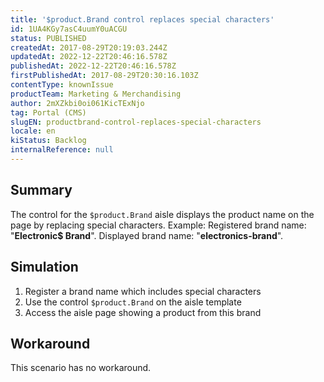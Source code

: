 ```yaml
---
title: '$product.Brand control replaces special characters'
id: 1UA4KGy7asC4uumY0uACGU
status: PUBLISHED
createdAt: 2017-08-29T20:19:03.244Z
updatedAt: 2022-12-22T20:46:16.578Z
publishedAt: 2022-12-22T20:46:16.578Z
firstPublishedAt: 2017-08-29T20:30:16.103Z
contentType: knownIssue
productTeam: Marketing & Merchandising
author: 2mXZkbi0oi061KicTExNjo
tag: Portal (CMS)
slugEN: productbrand-control-replaces-special-characters
locale: en
kiStatus: Backlog
internalReference: null
---
```


## Summary

The control for the `$product.Brand` aisle displays the product name on the page by replacing special characters.
Example:
Registered brand name: "__Electronic$ Brand__".
Displayed brand name: "__electronics-brand__".

## Simulation

1. Register a brand name which includes special characters
2. Use the control `$product.Brand` on the aisle template
3. Access the aisle page showing a product from this brand

## Workaround

This scenario has no workaround.

